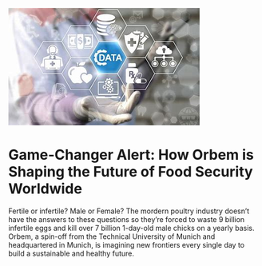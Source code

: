  ![Tux, the Linux mascot](https://github.com/23W-GBAC/Jokestevens/blob/main/Github%201.jpeg?raw=true)
 
# Game-Changer Alert: How Orbem is Shaping the Future of Food Security Worldwide

 Fertile or infertile? Male or Female?
The mordern poultry industry doesn’t have the answers to these questions so they’re forced to waste 9 billion infertile eggs and kill over 7 billion 1-day-old male chicks on a yearly basis.
Orbem, a spin-off from the Technical University of Munich and headquartered in Munich, is imagining new frontiers every single day to build a sustainable and healthy future.



